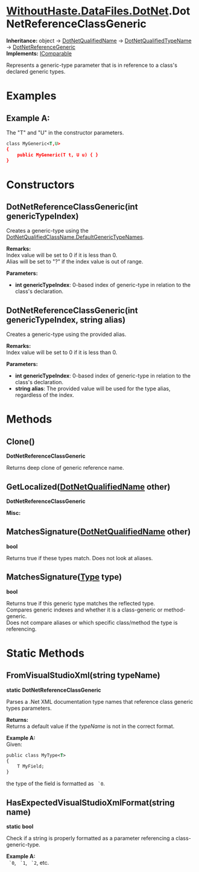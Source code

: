 # [WithoutHaste.DataFiles.DotNet](TableOfContents.WithoutHaste.DataFiles.DotNet.md).DotNetReferenceClassGeneric

**Inheritance:** object → [DotNetQualifiedName](WithoutHaste.DataFiles.DotNet.DotNetQualifiedName.md) → [DotNetQualifiedTypeName](WithoutHaste.DataFiles.DotNet.DotNetQualifiedTypeName.md) → [DotNetReferenceGeneric](WithoutHaste.DataFiles.DotNet.DotNetReferenceGeneric.md)  
**Implements:** [IComparable](https://docs.microsoft.com/en-us/dotnet/api/system.icomparable)  

Represents a generic-type parameter that is in reference to a class's declared generic types.  

# Examples

## Example A:

The "T" and "U" in the constructor parameters.
```xml
class MyGeneric<T,U>
{
    public MyGeneric(T t, U u) { }
}
```  

# Constructors

## DotNetReferenceClassGeneric(int genericTypeIndex)

Creates a generic-type using the [DotNetQualifiedClassName.DefaultGenericTypeNames](WithoutHaste.DataFiles.DotNet.DotNetQualifiedClassName.md).  

**Remarks:**  
Index value will be set to 0 if it is less than 0.  
Alias will be set to "?" if the index value is out of range.  

**Parameters:**  
* **int genericTypeIndex**: 0-based index of generic-type in relation to the class's declaration.  

## DotNetReferenceClassGeneric(int genericTypeIndex, string alias)

Creates a generic-type using the provided alias.  

**Remarks:**  
Index value will be set to 0 if it is less than 0.  

**Parameters:**  
* **int genericTypeIndex**: 0-based index of generic-type in relation to the class's declaration.  
* **string alias**: The provided value will be used for the type alias, regardless of the index.  

# Methods

## Clone()

**DotNetReferenceClassGeneric**  

Returns deep clone of generic reference name.  

## GetLocalized([DotNetQualifiedName](WithoutHaste.DataFiles.DotNet.DotNetQualifiedName.md) other)

**DotNetReferenceClassGeneric**  

**Misc:**  
  

## MatchesSignature([DotNetQualifiedName](WithoutHaste.DataFiles.DotNet.DotNetQualifiedName.md) other)

**bool**  

Returns true if these types match. Does not look at aliases.  

## MatchesSignature([Type](https://docs.microsoft.com/en-us/dotnet/api/system.type) type)

**bool**  

Returns true if this generic type matches the reflected type.  
Compares generic indexes and whether it is a class-generic or method-generic.  
Does not compare aliases or which specific class/method the type is referencing.  

# Static Methods

## FromVisualStudioXml(string typeName)

**static DotNetReferenceClassGeneric**  

Parses a .Net XML documentation type names that reference class generic types parameters.  

**Returns:**  
Returns a default value if the _typeName_ is not in the correct format.  

**Example A:**  
Given:
```xml
public class MyType<T>
{ 
	T MyField;
}
```

   
the type of the field is formatted as `` `0``.  

## HasExpectedVisualStudioXmlFormat(string name)

**static bool**  

Check if a string is properly formatted as a parameter referencing a class-generic-type.  

**Example A:**  
`` `0``, `` `1``, `` `2``, etc.  

